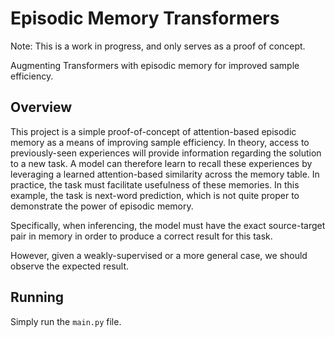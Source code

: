 # Episodic Memory Transformers

Note: This is a work in progress, and only serves as a proof of concept.

Augmenting Transformers with episodic memory for improved sample efficiency.

## Overview

This project is a simple proof-of-concept of attention-based episodic memory as a means of improving sample efficiency. In theory, access to previously-seen experiences will provide information regarding the solution to a new task. A model can therefore learn to recall these experiences by leveraging a learned attention-based similarity across the memory table. In practice, the task must facilitate usefulness of these memories. In this example, the task is next-word prediction, which is not quite proper to demonstrate the power of episodic memory.

Specifically, when inferencing, the model must have the exact source-target pair in memory in order to produce a correct result for this task.

However, given a weakly-supervised or a more general case, we should observe the expected result.

## Running

Simply run the ```main.py``` file.

